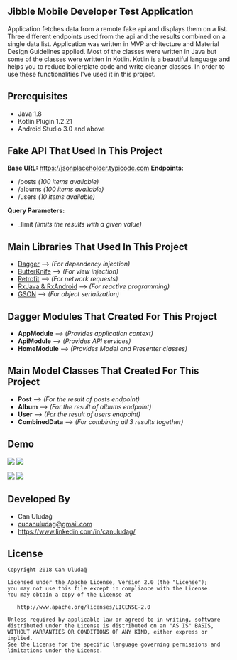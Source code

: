 Jibble Mobile Developer Test Application
--------------------
Application fetches data from a remote fake api and displays them on a list. Three different endpoints used from the api and the results combined on a single data list. Application was written in MVP architecture and Material Design Guidelines applied. Most of the classes were written in Java but some of the classes were written in Kotlin. Kotlin is a beautiful language and helps you to reduce boilerplate code and write cleaner classes. In order to use these functionalities I've used it in this project.

Prerequisites
-------------
* Java 1.8
* Kotlin Plugin 1.2.21
* Android Studio 3.0 and above

Fake API That Used In This Project
------------------------------------
**Base URL:** https://jsonplaceholder.typicode.com 
**Endpoints:**
* /posts	*(100 items available)*
* /albums	*(100 items available)*
* /users	*(10 items available)*

**Query Parameters:**
* _limit *(limits the results with a given value)*

Main Libraries That Used In This Project
------------------------------------
* [Dagger][1] --> *(For dependency injection)*
* [ButterKnife][2] --> *(For view injection)*
* [Retrofit][3] --> *(For network requests)*
* [RxJava & RxAndroid][4] --> *(For reactive programming)*
* [GSON][5] --> *(For object serialization)*

Dagger Modules That Created For This Project
-----------------------------------
* **AppModule** --> *(Provides application context)*
* **ApiModule** --> *(Provides API services)*
* **HomeModule** --> *(Provides Model and Presenter classes)*

Main Model Classes That Created For This Project
-----------------------------------
* **Post** --> *(For the result of posts endpoint)*
* **Album** --> *(For the result of albums endpoint)*
* **User** --> *(For the result of users endpoint)*
* **CombinedData** --> *(For combining all 3 results together)*

Demo
----
![](./art/art_demo_1) ![](./art/art_demo_2) 

![](./art/art_demo_3) ![](./art/art_demo_4)

Developed By
---------------
* Can Uludağ
* cucanuludag@gmail.com
* https://www.linkedin.com/in/canuludag/
 
License
----------
    Copyright 2018 Can Uludağ

    Licensed under the Apache License, Version 2.0 (the "License");
    you may not use this file except in compliance with the License.
    You may obtain a copy of the License at

       http://www.apache.org/licenses/LICENSE-2.0

    Unless required by applicable law or agreed to in writing, software
    distributed under the License is distributed on an "AS IS" BASIS,
    WITHOUT WARRANTIES OR CONDITIONS OF ANY KIND, either express or implied.
    See the License for the specific language governing permissions and
    limitations under the License.

[1]: https://github.com/google/dagger
[2]: https://github.com/JakeWharton/butterknife
[3]: http://square.github.io/retrofit/
[4]: https://github.com/ReactiveX/RxAndroid 
[5]: https://github.com/google/gson